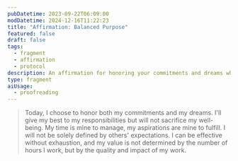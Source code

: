 ```yaml
---
pubDatetime: 2023-09-22T06:09:00
modDatetime: 2024-12-16T11:22:23
title: "Affirmation: Balanced Purpose"
featured: false
draft: false
tags:
  - fragment
  - affirmation
  - protocol
description: An affirmation for honoring your commitments and dreams while prioritizing well-being. Manage your time effectively without sacrificing quality or impact.
type: fragment
aiUsage:
  - proofreading
---
```


> Today, I choose to honor both my commitments and my dreams. I'll give my best to my responsibilities but will not sacrifice my well-being. My time is mine to manage, my aspirations are mine to fulfill. I will not be solely defined by others' expectations. I can be effective without exhaustion, and my value is not determined by the number of hours I work, but by the quality and impact of my work.
